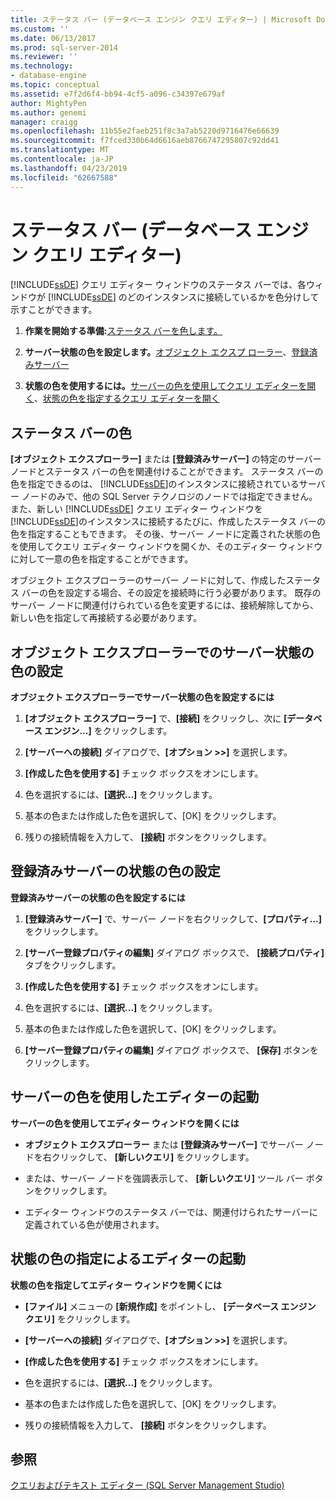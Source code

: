 ```yaml
---
title: ステータス バー (データベース エンジン クエリ エディター) | Microsoft Docs
ms.custom: ''
ms.date: 06/13/2017
ms.prod: sql-server-2014
ms.reviewer: ''
ms.technology:
- database-engine
ms.topic: conceptual
ms.assetid: e7f2d6f4-bb94-4cf5-a096-c34397e679af
author: MightyPen
ms.author: genemi
manager: craigg
ms.openlocfilehash: 11b55e2faeb251f8c3a7ab5220d9716476e66639
ms.sourcegitcommit: f7fced330b64d6616aeb8766747295807c92dd41
ms.translationtype: MT
ms.contentlocale: ja-JP
ms.lasthandoff: 04/23/2019
ms.locfileid: "62667588"
---
```

# <a name="status-bar-database-engine-query-editor"></a>ステータス バー (データベース エンジン クエリ エディター)
  [!INCLUDE[ssDE](../../includes/ssde-md.md)] クエリ エディター ウィンドウのステータス バーでは、各ウィンドウが [!INCLUDE[ssDE](../../includes/ssde-md.md)] のどのインスタンスに接続しているかを色分けして示すことができます。  
  
1.  **作業を開始する準備:**[ステータス バーを色します。](#StatusBarColors)  
  
2.  **サーバー状態の色を設定します。**[オブジェクト エクスプ ローラー](#SetOEServerColor)、[登録済みサーバー](#SetRegServerColor)  
  
3.  **状態の色を使用するには。**[サーバーの色を使用してクエリ エディターを開く](#OpenServerColor)、[状態の色を指定するクエリ エディターを開く](#OpenSpecColor)  
  
##  <a name="StatusBarColors"></a> ステータス バーの色  
 **[オブジェクト エクスプローラー]** または **[登録済みサーバー]** の特定のサーバー ノードとステータス バーの色を関連付けることができます。 ステータス バーの色を指定できるのは、 [!INCLUDE[ssDE](../../includes/ssde-md.md)]のインスタンスに接続されているサーバー ノードのみで、他の SQL Server テクノロジのノードでは指定できません。 また、新しい [!INCLUDE[ssDE](../../includes/ssde-md.md)] クエリ エディター ウィンドウを [!INCLUDE[ssDE](../../includes/ssde-md.md)]のインスタンスに接続するたびに、作成したステータス バーの色を指定することもできます。 その後、サーバー ノードに定義された状態の色を使用してクエリ エディター ウィンドウを開くか、そのエディター ウィンドウに対して一意の色を指定することができます。  
  
 オブジェクト エクスプローラーのサーバー ノードに対して、作成したステータス バーの色を設定する場合、その設定を接続時に行う必要があります。 既存のサーバー ノードに関連付けられている色を変更するには、接続解除してから、新しい色を指定して再接続する必要があります。  
  
##  <a name="SetOEServerColor"></a> オブジェクト エクスプローラーでのサーバー状態の色の設定  
 **オブジェクト エクスプローラーでサーバー状態の色を設定するには**  
  
1.  **[オブジェクト エクスプローラー]** で、**[接続]** をクリックし、次に **[データベース エンジン...]** をクリックします。  
  
2.  **[サーバーへの接続]** ダイアログで、**[オプション >>]** を選択します。  
  
3.  **[作成した色を使用する]** チェック ボックスをオンにします。  
  
4.  色を選択するには、**[選択...]** をクリックします。  
  
5.  基本の色または作成した色を選択して、[OK] をクリックします。  
  
6.  残りの接続情報を入力して、 **[接続]** ボタンをクリックします。  
  
##  <a name="SetRegServerColor"></a> 登録済みサーバーの状態の色の設定  
 **登録済みサーバーの状態の色を設定するには**  
  
1.  **[登録済みサーバー]** で、サーバー ノードを右クリックして、**[プロパティ...]** をクリックします。  
  
2.  **[サーバー登録プロパティの編集]** ダイアログ ボックスで、 **[接続プロパティ]** タブをクリックします。  
  
3.  **[作成した色を使用する]** チェック ボックスをオンにします。  
  
4.  色を選択するには、**[選択...]** をクリックします。  
  
5.  基本の色または作成した色を選択して、[OK] をクリックします。  
  
6.  **[サーバー登録プロパティの編集]** ダイアログ ボックスで、 **[保存]** ボタンをクリックします。  
  
##  <a name="OpenServerColor"></a> サーバーの色を使用したエディターの起動  
 **サーバーの色を使用してエディター ウィンドウを開くには**  
  
-   **オブジェクト エクスプローラー** または **[登録済みサーバー]** でサーバー ノードを右クリックして、 **[新しいクエリ]** をクリックします。  
  
-   または、サーバー ノードを強調表示して、 **[新しいクエリ]** ツール バー ボタンをクリックします。  
  
-   エディター ウィンドウのステータス バーでは、関連付けられたサーバーに定義されている色が使用されます。  
  
##  <a name="OpenSpecColor"></a> 状態の色の指定によるエディターの起動  
 **状態の色を指定してエディター ウィンドウを開くには**  
  
-   **[ファイル]** メニューの **[新規作成]** をポイントし、 **[データベース エンジン クエリ]** をクリックします。  
  
-   **[サーバーへの接続]** ダイアログで、**[オプション >>]** を選択します。  
  
-   **[作成した色を使用する]** チェック ボックスをオンにします。  
  
-   色を選択するには、**[選択...]** をクリックします。  
  
-   基本の色または作成した色を選択して、[OK] をクリックします。  
  
-   残りの接続情報を入力して、 **[接続]** ボタンをクリックします。  
  
## <a name="see-also"></a>参照  
 [クエリおよびテキスト エディター &#40;SQL Server Management Studio&#41;](../scripting/query-and-text-editors-sql-server-management-studio.md)  
  
  
